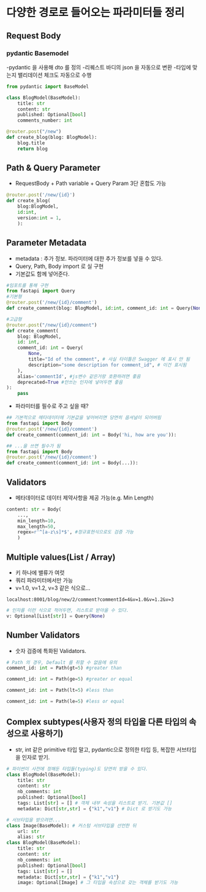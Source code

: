 # 다양한 경로로 들어오는 파라미터들 정리

## Request Body
### pydantic Basemodel
-pydantic 을 사용해 dto 를 정의
-리퀘스트 바디의 json 을 자동으로 변환
-타입에 맞는지 밸리데이션 체크도 자동으로 수행
```python
from pydantic import BaseModel

class BlogModel(BaseModel):
    title: str
    content: str
    published: Optional[bool]
    comments_number: int

@router.post("/new")
def create_blog(blog: BlogModel):
    blog.title
    return blog
```

## Path & Query Parameter
- RequestBody + Path variable + Query Param 3단 혼합도 가능
```python
@router.post('/new/{id}')
def create_blog(
    blog:BlogModel,
    id:int,
    version:int = 1,
    ):
```

## Parameter Metadata
- metadata : 추가 정보. 파라미터에 대한 추가 정보를 넣을 수 있다.
- Query, Path, Body import 로 실 구현
- 기본값도 함께 넣어준다.
```python
#임포트를 통해 구현
from fastapi import Query
#기본형
@router.post('/new/{id}/comment')
def create_comment(blog: BlogModel, id:int, comment_id: int = Query(None)):

#고급형
@router.post("/new/{id}/comment")
def create_comment(
    blog: BlogModel,
    id: int,
    comment_id: int = Query(
        None,
        title="Id of the comment", # 사실 타이틀은 Swagger 에 표시 안 됨
        description="some description for comment_id", # 이건 표시됨
    ),
    alias='commentId', #js변수 같은거랑 호환하려면 좋음
    deprecated=True #안쓰는 인자에 넣어두면 좋음
):
    pass
```
- 파라미터를 필수로 주고 싶을 때?
```python
## 기본적으로 메타데이터에 기본값을 넣어버리면 당연히 옵셔널이 되어버림
from fastapi import Body
@router.post('/new/{id}/comment')
def create_comment(comment_id: int = Body('hi, how are you')):

## ...을 쓰면 필수가 됨
from fastapi import Body
@router.post('/new/{id}/comment')
def create_comment(comment_id: int = Body(...)):
```

## Validators
- 메타데이터로 데이터 제약사항을 제공 가능(e.g. Min Length)
```python
content: str = Body(
    ...,
    min_length=10,
    max_length=50,
    regex=r'^[a-z\s]*$', #정규표현식으로도 검증 가능
    )
```

## Multiple values(List / Array)
- 키 하나에 밸류가 여럿
- 쿼리 파라미터에서만 가능
- v=1.0, v=1.2, v=3 같은 식으로...
```http
localhost:8001/blog/new/2/comment?commentId=4&v=1.0&v=1.2&v=3
```
```python
# 인자를 이런 식으로 적어두면, 리스트로 받아올 수 있다.
v: Optional[List[str]] = Query(None)
```
## Number Validators
- 숫자 검증에 특화된 Validators.
```python
# Path 의 경우, Default 를 취할 수 없음에 유의
comment_id: int = Path(gt=5) #greater than
```
```python
comment_id: int = Path(ge=5) #greater or equal
```
```python
comment_id: int = Path(lt=5) #less than
```
```python
comment_id: int = Path(le=5) #less or equal
```
## Complex subtypes(사용자 정의 타입을 다른 타입의 속성으로 사용하기)
- str, int 같은 primitive 타입 말고, pydantic으로 정의한 타입 등, 복잡한 서브타입을 인자로 받기.
```python
# 파이썬이 사전에 정해둔 타입들(typing)도 당연히 받을 수 있다.
class BlogModel(BaseModel):
    title: str
    content: str
    nb_comments: int
    published: Optional[bool]
    tags: List[str] = [] # 객체 내부 속성을 리스트로 받기. 기본값 []
    metadata: Dict[str,str] = {"k1","v1"} # Dict 로 받기도 가능
```

```python
# 서브타입을 받으려면...
class Image(BaseModel): # 커스텀 서브타입을 선언한 뒤
    url: str
    alias: str
class BlogModel(BaseModel):
    title: str
    content: str
    nb_comments: int
    published: Optional[bool]
    tags: List[str] = []
    metadata: Dict[str,str] = {"k1","v1"}
    image: Optional[Image] # 그 타입을 속성으로 갖는 객체를 받기도 가능
```